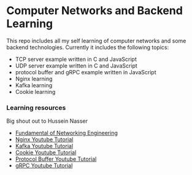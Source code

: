 # Computer Networks and Backend Learning

This repo includes all my self learning of computer networks and some backend technologies. Currently it includes the following topics:

- TCP server example written in C and JavaScript
- UDP server example written in C and JavaScript
- protocol buffer and gRPC example written in JavaScript
- Nginx learning
- Kafka learning
- Cookie learning

### Learning resources

Big shout out to Hussein Nasser

- [Fundamental of Networking Engineering](https://www.udemy.com/course/fundamentals-of-networking-for-effective-backend-design/)
- [Nginx Youtube Tutorial](https://www.youtube.com/watch?v=WC2-hNNBWII&list=PLQnljOFTspQX8hkaqYiei8O2mqRIfxBm-)
- [Kafka Youtube Tutorial](https://www.youtube.com/watch?v=R873BlNVUB4&t=2761s)
- [Cookie Youtube Tutorial](https://www.youtube.com/watch?v=sovAIX4doOE&t=107s)
- [Protocol Buffer Youtube Tutorial](https://www.youtube.com/watch?v=46O73On0gyI)
- [gRPC Youtube Tutorial](https://www.youtube.com/watch?v=Yw4rkaTc0f8&t=2849s)
